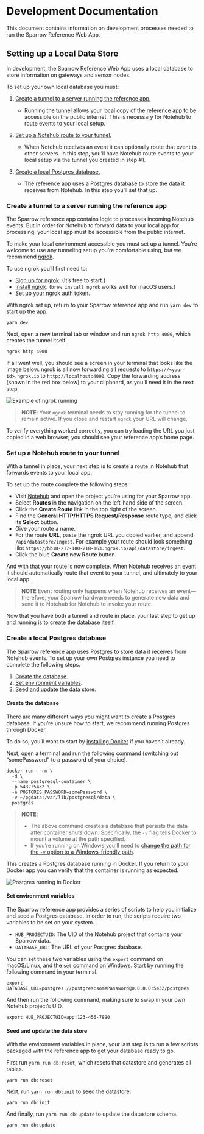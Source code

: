 # Development Documentation

This document contains information on development processes needed to run the Sparrow Reference Web App.

## Setting up a Local Data Store

In development, the Sparrow Reference Web App uses a local database to store information on gateways and sensor nodes.

To set up your own local database you must:

1) [Create a tunnel to a server running the reference app.](#create-a-tunnel-to-a-server-running-the-reference-app)
    * Running the tunnel allows your local copy of the reference app to be accessible on the public internet. This is necessary for Notehub to route events to your local setup.

2) [Set up a Notehub route to your tunnel.](#set-up-a-notehub-route-to-your-tunnel)
    * When Notehub receives an event it can optionally route that event to other servers. In this step, you’ll have Notehub route events to your local setup via the tunnel you created in step #1.

3) [Create a local Postgres database.](#create-a-local-postgres-database)
    * The reference app uses a Postgres database to store the data it receives from Notehub. In this step you’ll set that up.

### Create a tunnel to a server running the reference app

The Sparrow reference app contains logic to processes incoming Notehub events. But in order for Notehub to forward data to your local app for processing, your local app must be accessible from the public internet.

To make your local environment accessible you must set up a tunnel. You’re welcome to use any tunneling setup you’re comfortable using, but we recommend [ngrok](https://ngrok.com/).

To use ngrok you’ll first need to:

* [Sign up for ngrok](https://dashboard.ngrok.com/signup). (It’s free to start.)
* [Install ngrok](https://dashboard.ngrok.com/get-started/setup). (`brew install ngrok` works well for macOS users.)
* [Set up your ngrok auth token](https://dashboard.ngrok.com/get-started/your-authtoken).

With ngrok set up, return to your Sparrow reference app and run `yarn dev` to start up the app.

```
yarn dev
```

Next, open a new terminal tab or window and run `ngrok http 4000`, which creates the tunnel itself.

```
ngrok http 4000
```

If all went well, you should see a screen in your terminal that looks like the image below. ngrok is all now forwarding all requests to `https://<your-id>.ngrok.io` to `http://localhost:4000`. Copy the forwarding address (shown in the red box below) to your clipboard, as you’ll need it in the next step.

![Example of ngrok running](https://user-images.githubusercontent.com/544280/161281285-0b20f600-3c88-4c81-98ea-aef7665f59d7.png)

> **NOTE**: Your `ngrok` terminal needs to stay running for the tunnel to remain active. If you close and restart `ngrok` your URL will change.

To verify everything worked correctly, you can try loading the URL you just copied in a web browser; you should see your reference app’s home page.

### Set up a Notehub route to your tunnel

With a tunnel in place, your next step is to create a route in Notehub that forwards events to your local app.

To set up the route complete the following steps:

* Visit [Notehub](https://notehub.io) and open the project you’re using for your Sparrow app.
* Select **Routes** in the navigation on the left-hand side of the screen.
* Click the **Create Route** link in the top right of the screen.
* Find the **General HTTP/HTTPS Request/Response** route type, and click its **Select** button.
* Give your route a name.
* For the route **URL**, paste the ngrok URL you copied earlier, and append `/api/datastore/ingest`. For example your route should look something like `https://bb18-217-180-218-163.ngrok.io/api/datastore/ingest`.
* Click the blue **Create new Route** button.

And with that your route is now complete. When Notehub receives an event it should automatically route that event to your tunnel, and ultimately to your local app.

> **NOTE** Event routing only happens when Notehub receives an event—therefore, your Sparrow hardware needs to generate new data and send it to Notehub for Notehub to invoke your route.

Now that you have both a tunnel and route in place, your last step to get up and running is to create the database itself.

### Create a local Postgres database

The Sparrow reference app uses Postgres to store data it receives from Notehub events. To set up your own Postgres instance you need to complete the following steps.

1) [Create the database](#create-the-database).
2) [Set environment variables](#set-environment-variables).
3) [Seed and update the data store](#seed-and-update-the-data-store).

#### Create the database

There are many different ways you might want to create a Postgres database. If you’re unsure how to start, we recommend running Postgres through Docker.

To do so, you’ll want to start by [installing Docker](https://docs.docker.com/get-docker/) if you haven’t already.

Next, open a terminal and run the following command (switching out “somePassword” to a password of your choice).

```
docker run --rm \
  -d \
  --name postgresql-container \
  -p 5432:5432 \
  -e POSTGRES_PASSWORD=somePassword \
  -v ~/pgdata:/var/lib/postgresql/data \
  postgres
```

> **NOTE**:
> * The above command creates a database that persists the data after container shuts down. Specifically, the `-v` flag tells Docker to mount a volume at the path specified.
> * If you’re running on Windows you’ll need to [change the path for the `-v` option to a Windows-friendly path](https://docs.docker.com/engine/reference/commandline/run/#mount-volume--v---read-only).

This creates a Postgres database running in Docker. If you return to your Docker app you can verify that the container is running as expected.

![Postgres running in Docker](https://user-images.githubusercontent.com/544280/161319618-fe2feab2-0c49-4645-9c8a-57f6c428309b.png)

#### Set environment variables

The Sparrow reference app provides a series of scripts to help you initialize and seed a Postgres database. In order to run, the scripts require two variables to be set on your system.

* `HUB_PROJECTUID`: The UID of the Notehub project that contains your Sparrow data.
* `DATABASE_URL`: The URL of your Postgres database.

You can set these two variables using the `export` command on macOS/Linux, and the [`set` command on Windows](https://www.prisma.io/docs/guides/development-environment/environment-variables/managing-env-files-and-setting-variables#manually-set-an-environment-variable-on-a-windows-system). Start by running the following command in your terminal.

```
export DATABASE_URL=postgres://postgres:somePassword@0.0.0.0:5432/postgres
```

And then run the following command, making sure to swap in your own Notehub project’s UID.

```
export HUB_PROJECTUID=app:123-456-7890
```

#### Seed and update the data store

With the environment variables in place, your last step is to run a few scripts packaged with the reference app to get your database ready to go.

First run `yarn run db:reset`, which resets that datastore and generates all tables.

```
yarn run db:reset
```

Next, run `yarn run db:init` to seed the datastore.

```
yarn run db:init
```

And finally, run `yarn run db:update` to update the datastore schema.

```
yarn run db:update
```
